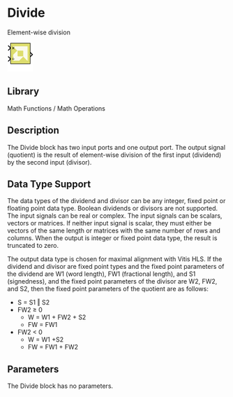 # Divide

Element-wise division

![](./Images/block.png)

## Library

Math Functions / Math Operations


## Description

The Divide block has two input ports and one output port. The output
signal (quotient) is the result of element-wise division of the first
input (dividend) by the second input (divisor).

## Data Type Support

The data types of the dividend and divisor can be any integer, fixed
point or floating point data type. Boolean dividends or divisors are not
supported. The input signals can be real or complex. The input signals
can be scalars, vectors or matrices. If neither input signal is scalar,
they must either be vectors of the same length or matrices with the same
number of rows and columns. When the output is integer or fixed point
data type, the result is truncated to zero.

The output data type is chosen for maximal alignment with Vitis HLS. If
the dividend and divisor are fixed point types and the fixed point
parameters of the dividend are W1 (word length), FW1 (fractional
length), and S1 (signedness), and the fixed point parameters of the
divisor are W2, FW2, and S2, then the fixed point parameters of the
quotient are as follows:

- S = S1 ‖ S2
- FW2 ≥ 0
  - W = W1 + FW2 + S2
  - FW = FW1
- FW2 \< 0
  - W = W1 +S2
  - FW = FW1 + FW2

## Parameters

The Divide block has no parameters.
